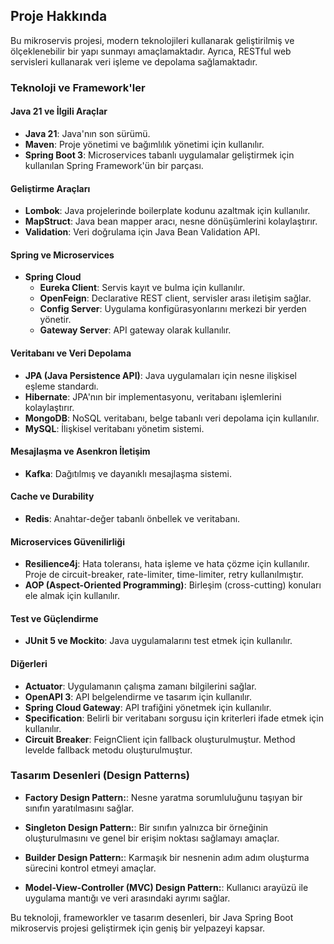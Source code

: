 ## Proje Hakkında

Bu mikroservis projesi, modern teknolojileri kullanarak geliştirilmiş ve ölçeklenebilir bir yapı sunmayı amaçlamaktadır. Ayrıca, RESTful web servisleri kullanarak veri işleme ve depolama sağlamaktadır.

### Teknoloji ve Framework'ler

#### Java 21 ve İlgili Araçlar

- **Java 21**: Java'nın son sürümü.
- **Maven**: Proje yönetimi ve bağımlılık yönetimi için kullanılır.
- **Spring Boot 3**: Microservices tabanlı uygulamalar geliştirmek için kullanılan Spring Framework'ün bir parçası.

#### Geliştirme Araçları

- **Lombok**: Java projelerinde boilerplate kodunu azaltmak için kullanılır.
- **MapStruct**: Java bean mapper aracı, nesne dönüşümlerini kolaylaştırır.
- **Validation**: Veri doğrulama için Java Bean Validation API.

#### Spring ve Microservices

- **Spring Cloud**
  - **Eureka Client**: Servis kayıt ve bulma için kullanılır.
  - **OpenFeign**: Declarative REST client, servisler arası iletişim sağlar.
  - **Config Server**: Uygulama konfigürasyonlarını merkezi bir yerden yönetir.
  - **Gateway Server**: API gateway olarak kullanılır.

#### Veritabanı ve Veri Depolama

- **JPA (Java Persistence API)**: Java uygulamaları için nesne ilişkisel eşleme standardı.
- **Hibernate**: JPA'nın bir implementasyonu, veritabanı işlemlerini kolaylaştırır.
- **MongoDB**: NoSQL veritabanı, belge tabanlı veri depolama için kullanılır.
- **MySQL**: İlişkisel veritabanı yönetim sistemi.

#### Mesajlaşma ve Asenkron İletişim

- **Kafka**: Dağıtılmış ve dayanıklı mesajlaşma sistemi.

#### Cache ve Durability

- **Redis**: Anahtar-değer tabanlı önbellek ve veritabanı.

#### Microservices Güvenilirliği

- **Resilience4j**: Hata toleransı, hata işleme ve hata çözme için kullanılır. Proje de circuit-breaker, rate-limiter, time-limiter, retry kullanılmıştır.
- **AOP (Aspect-Oriented Programming)**: Birleşim (cross-cutting) konuları ele almak için kullanılır.

#### Test ve Güçlendirme

- **JUnit 5 ve Mockito**: Java uygulamalarını test etmek için kullanılır.

#### Diğerleri

- **Actuator**: Uygulamanın çalışma zamanı bilgilerini sağlar.
- **OpenAPI 3**: API belgelendirme ve tasarım için kullanılır.
- **Spring Cloud Gateway**: API trafiğini yönetmek için kullanılır.
- **Specification**: Belirli bir veritabanı sorgusu için kriterleri ifade etmek için kullanılır.
- **Circuit Breaker**: FeignClient için fallback oluşturulmuştur. Method levelde fallback metodu oluşturulmuştur.

### Tasarım Desenleri (Design Patterns)

- **Factory Design Pattern:**: Nesne yaratma sorumluluğunu taşıyan bir sınıfın yaratılmasını sağlar.

- **Singleton Design Pattern:**: Bir sınıfın yalnızca bir örneğinin oluşturulmasını ve genel bir erişim noktası sağlamayı amaçlar.

- **Builder Design Pattern:**: Karmaşık bir nesnenin adım adım oluşturma sürecini kontrol etmeyi amaçlar.

- **Model-View-Controller (MVC) Design Pattern:**: Kullanıcı arayüzü ile uygulama mantığı ve veri arasındaki ayrımı sağlar.

Bu teknoloji, frameworkler ve tasarım desenleri, bir Java Spring Boot mikroservis projesi geliştirmek için geniş bir yelpazeyi kapsar.
